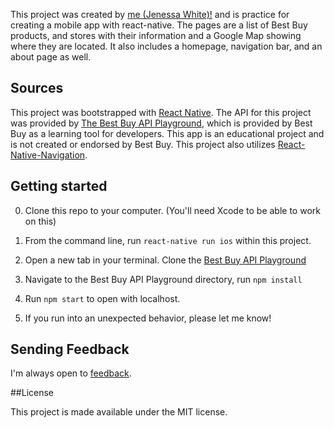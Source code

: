 This project was created by [me (Jenessa White)!](https://github.com/jenessawhite/) and is practice for creating a mobile app with react-native. The pages are a list of Best Buy products, and stores with their information and a Google Map showing where they are located. It also includes a homepage, navigation bar, and an about page as well.

## Sources

This project was bootstrapped with [React Native](https://facebook.github.io/react-native/docs). The API for this project was provided by [The Best Buy API Playground](https://github.com/bestbuy/api-playground), which is provided by Best Buy as a learning tool for developers. This app is an educational project and is not created or endorsed by Best Buy. This project also utilizes [React-Native-Navigation](https://github.com/wix/react-native-navigation/).

## Getting started

0. Clone this repo to your computer. (You'll need Xcode to be able to work on this)

1. From the command line, run `react-native run ios` within this project.

2. Open a new tab in your terminal. Clone the [Best Buy API Playground](https://github.com/bestbuy/api-playground)

3. Navigate to the Best Buy API Playground directory, run `npm install`

4. Run `npm start` to open with localhost.

5. If you run into an unexpected behavior, please let me know!

## Sending Feedback

I'm always open to [feedback](https://github.com/jenessawhite/BestBuyNative/issues).

##License

This project is made available under the MIT license.
